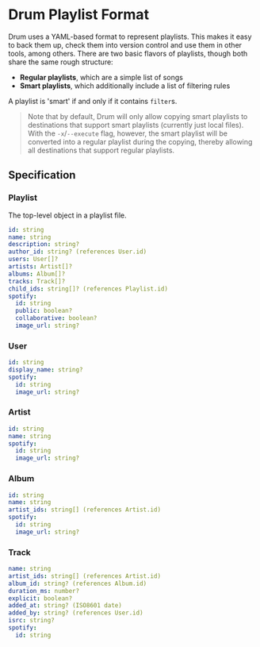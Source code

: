# Drum Playlist Format

Drum uses a YAML-based format to represent playlists. This makes it easy to back them up, check them into version control and use them in other tools, among others. There are two basic flavors of playlists, though both share the same rough structure:

* **Regular playlists**, which are a simple list of songs
* **Smart playlists**, which additionally include a list of filtering rules

A playlist is 'smart' if and only if it contains `filter`s.

> Note that by default, Drum will only allow copying smart playlists to destinations that support smart playlists (currently just local files). With the `-x`/`--execute` flag, however, the smart playlist will be converted into a regular playlist during the copying, thereby allowing all destinations that support regular playlists.

<!-- TODO: Actually implement smart playlists -->

## Specification

### Playlist

The top-level object in a playlist file.

```yaml
id: string
name: string
description: string?
author_id: string? (references User.id)
users: User[]?
artists: Artist[]?
albums: Album[]?
tracks: Track[]?
child_ids: string[]? (references Playlist.id)
spotify:
  id: string
  public: boolean?
  collaborative: boolean?
  image_url: string?
```

### User

```yaml
id: string
display_name: string?
spotify:
  id: string
  image_url: string?
```

### Artist

```yaml
id: string
name: string
spotify:
  id: string
  image_url: string?
```

### Album

```yaml
id: string
name: string
artist_ids: string[] (references Artist.id)
spotify:
  id: string
  image_url: string?
```

### Track

```yaml
name: string
artist_ids: string[] (references Artist.id)
album_id: string? (references Album.id)
duration_ms: number?
explicit: boolean?
added_at: string? (ISO8601 date)
added_by: string? (references User.id)
isrc: string?
spotify:
  id: string
```

